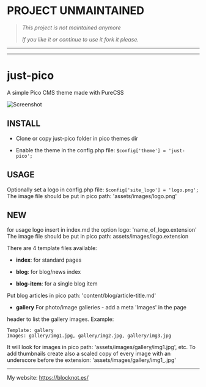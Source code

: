 # PROJECT UNMAINTAINED

> *This project is not maintained anymore*
>
> *If you like it or continue to use it fork it please.*

---
---

# just-pico

A simple Pico CMS theme made with PureCSS

![Screenshot](screenshot.jpg)

## INSTALL

- Clone or copy just-pico folder in pico themes dir

- Enable the theme in the config.php file: `$config['theme'] = 'just-pico';`

## USAGE

Optionally set a logo in config.php file: `$config['site_logo'] = 'logo.png';`
The image file should be put in pico path: 'assets/images/logo.png'

## NEW
for usage logo insert in index.md the option logo: 'name_of_logo.extension'
The image file should be put in pico path: assets/images/logo.extension

There are 4 template files available:

- **index**: for standard pages

- **blog**: for blog/news index

- **blog-item**: for a single blog item

Put blog articles in pico path: 'content/blog/article-title.md'

- **gallery** For photo/image galleries - add a meta 'Images' in the page 

header to list the gallery images. Example:

```
Template: gallery
Images: gallery/img1.jpg, gallery/img2.jpg, gallery/img3.jpg
```

It will look for images in pico path: 'assets/images/gallery/img1.jpg', etc.
To add thumbnails create also a scaled copy of every image with an underscore before the extension: 'assets/images/gallery/img1_.jpg'

* * *

My website: <https://blocknot.es/>
